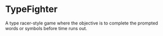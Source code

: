 # TypeFighter
A type racer-style game where the objective is to complete the prompted words or symbols before time runs out.
